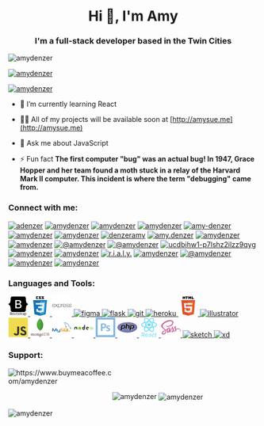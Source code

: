 <h1 align="center">Hi 👋, I'm Amy</h1>
<h3 align="center">I'm a full-stack developer based in the Twin Cities</h3>

<p align="left"> <img src="https://komarev.com/ghpvc/?username=amydenzer&label=Profile%20views&color=0e75b6&style=flat" alt="amydenzer" /> </p>

<p align="left"> <a href="https://github.com/ryo-ma/github-profile-trophy"><img src="https://github-profile-trophy.vercel.app/?username=amydenzer" alt="amydenzer" /></a> </p>

<p align="left"> <a href="https://twitter.com/amydenzer" target="blank"><img src="https://img.shields.io/twitter/follow/amydenzer?logo=twitter&style=for-the-badge" alt="amydenzer" /></a> </p>


- 🌱 I’m currently learning React

- 👨‍💻 All of my projects will be available soon at [http://amysue.me](http://amysue.me)

- 💬 Ask me about JavaScript

- ⚡ Fun fact **The first computer "bug" was an actual bug! In 1947, Grace Hopper and her team found a moth stuck in a relay of the Harvard Mark II computer. This incident is where the term "debugging" came from.**

<h3 align="left">Connect with me:</h3>
<p align="left">
<a href="https://codepen.io/adenzer" target="blank"><img align="center" src="https://raw.githubusercontent.com/rahuldkjain/github-profile-readme-generator/master/src/images/icons/Social/codepen.svg" alt="adenzer" height="30" width="40" /></a>
<a href="https://dev.to/amydenzer" target="blank"><img align="center" src="https://raw.githubusercontent.com/rahuldkjain/github-profile-readme-generator/master/src/images/icons/Social/devto.svg" alt="amydenzer" height="30" width="40" /></a>
<a href="https://twitter.com/amydenzer" target="blank"><img align="center" src="https://raw.githubusercontent.com/rahuldkjain/github-profile-readme-generator/master/src/images/icons/Social/twitter.svg" alt="amydenzer" height="30" width="40" /></a>
<a href="https://linkedin.com/in/amydenzer" target="blank"><img align="center" src="https://raw.githubusercontent.com/rahuldkjain/github-profile-readme-generator/master/src/images/icons/Social/linked-in-alt.svg" alt="amydenzer" height="30" width="40" /></a>
<a href="https://stackoverflow.com/users/amy-denzer" target="blank"><img align="center" src="https://raw.githubusercontent.com/rahuldkjain/github-profile-readme-generator/master/src/images/icons/Social/stack-overflow.svg" alt="amy-denzer" height="30" width="40" /></a>
<a href="https://codesandbox.com/amydenzer" target="blank"><img align="center" src="https://raw.githubusercontent.com/rahuldkjain/github-profile-readme-generator/master/src/images/icons/Social/codesandbox.svg" alt="amydenzer" height="30" width="40" /></a>
<a href="https://kaggle.com/amydenzer" target="blank"><img align="center" src="https://raw.githubusercontent.com/rahuldkjain/github-profile-readme-generator/master/src/images/icons/Social/kaggle.svg" alt="amydenzer" height="30" width="40" /></a>
<a href="https://fb.com/denzeramy" target="blank"><img align="center" src="https://raw.githubusercontent.com/rahuldkjain/github-profile-readme-generator/master/src/images/icons/Social/facebook.svg" alt="denzeramy" height="30" width="40" /></a>
<a href="https://instagram.com/amy.denzer" target="blank"><img align="center" src="https://raw.githubusercontent.com/rahuldkjain/github-profile-readme-generator/master/src/images/icons/Social/instagram.svg" alt="amy.denzer" height="30" width="40" /></a>
<a href="https://dribbble.com/amydenzer" target="blank"><img align="center" src="https://raw.githubusercontent.com/rahuldkjain/github-profile-readme-generator/master/src/images/icons/Social/dribbble.svg" alt="amydenzer" height="30" width="40" /></a>
<a href="https://www.behance.net/amydenzer" target="blank"><img align="center" src="https://raw.githubusercontent.com/rahuldkjain/github-profile-readme-generator/master/src/images/icons/Social/behance.svg" alt="amydenzer" height="30" width="40" /></a>
<a href="https://hashnode.com/@amydenzer" target="blank"><img align="center" src="https://raw.githubusercontent.com/rahuldkjain/github-profile-readme-generator/master/src/images/icons/Social/hashnode.svg" alt="@amydenzer" height="30" width="40" /></a>
<a href="https://medium.com/@amydenzer" target="blank"><img align="center" src="https://raw.githubusercontent.com/rahuldkjain/github-profile-readme-generator/master/src/images/icons/Social/medium.svg" alt="@amydenzer" height="30" width="40" /></a>
<a href="https://www.youtube.com/c/ucdbihw1-p7lshz2ilzz9qyg" target="blank"><img align="center" src="https://raw.githubusercontent.com/rahuldkjain/github-profile-readme-generator/master/src/images/icons/Social/youtube.svg" alt="ucdbihw1-p7lshz2ilzz9qyg" height="30" width="40" /></a>
<a href="https://www.codechef.com/users/amydenzer" target="blank"><img align="center" src="https://cdn.jsdelivr.net/npm/simple-icons@3.1.0/icons/codechef.svg" alt="amydenzer" height="30" width="40" /></a>
<a href="https://www.hackerrank.com/amydenzer" target="blank"><img align="center" src="https://raw.githubusercontent.com/rahuldkjain/github-profile-readme-generator/master/src/images/icons/Social/hackerrank.svg" alt="amydenzer" height="30" width="40" /></a>
<a href="https://codeforces.com/profile/r.i.a.l.y." target="blank"><img align="center" src="https://raw.githubusercontent.com/rahuldkjain/github-profile-readme-generator/master/src/images/icons/Social/codeforces.svg" alt="r.i.a.l.y." height="30" width="40" /></a>
<a href="https://www.leetcode.com/amydenzer" target="blank"><img align="center" src="https://raw.githubusercontent.com/rahuldkjain/github-profile-readme-generator/master/src/images/icons/Social/leet-code.svg" alt="amydenzer" height="30" width="40" /></a>
<a href="https://www.hackerearth.com/@amydenzer" target="blank"><img align="center" src="https://raw.githubusercontent.com/rahuldkjain/github-profile-readme-generator/master/src/images/icons/Social/hackerearth.svg" alt="@amydenzer" height="30" width="40" /></a>
<a href="https://auth.geeksforgeeks.org/user/amydenzer" target="blank"><img align="center" src="https://raw.githubusercontent.com/rahuldkjain/github-profile-readme-generator/master/src/images/icons/Social/geeks-for-geeks.svg" alt="amydenzer" height="30" width="40" /></a>
<a href="https://www.topcoder.com/members/amydenzer" target="blank"><img align="center" src="https://raw.githubusercontent.com/rahuldkjain/github-profile-readme-generator/master/src/images/icons/Social/topcoder.svg" alt="amydenzer" height="30" width="40" /></a>
</p>

<h3 align="left">Languages and Tools:</h3>
<p align="left"> <a href="https://getbootstrap.com" target="_blank" rel="noreferrer"> <img src="https://raw.githubusercontent.com/devicons/devicon/master/icons/bootstrap/bootstrap-plain-wordmark.svg" alt="bootstrap" width="40" height="40"/> </a> <a href="https://www.w3schools.com/css/" target="_blank" rel="noreferrer"> <img src="https://raw.githubusercontent.com/devicons/devicon/master/icons/css3/css3-original-wordmark.svg" alt="css3" width="40" height="40"/> </a> <a href="https://expressjs.com" target="_blank" rel="noreferrer"> <img src="https://raw.githubusercontent.com/devicons/devicon/master/icons/express/express-original-wordmark.svg" alt="express" width="40" height="40"/> </a> <a href="https://www.figma.com/" target="_blank" rel="noreferrer"> <img src="https://www.vectorlogo.zone/logos/figma/figma-icon.svg" alt="figma" width="40" height="40"/> </a> <a href="https://flask.palletsprojects.com/" target="_blank" rel="noreferrer"> <img src="https://www.vectorlogo.zone/logos/pocoo_flask/pocoo_flask-icon.svg" alt="flask" width="40" height="40"/> </a> <a href="https://git-scm.com/" target="_blank" rel="noreferrer"> <img src="https://www.vectorlogo.zone/logos/git-scm/git-scm-icon.svg" alt="git" width="40" height="40"/> </a> <a href="https://heroku.com" target="_blank" rel="noreferrer"> <img src="https://www.vectorlogo.zone/logos/heroku/heroku-icon.svg" alt="heroku" width="40" height="40"/> </a> <a href="https://www.w3.org/html/" target="_blank" rel="noreferrer"> <img src="https://raw.githubusercontent.com/devicons/devicon/master/icons/html5/html5-original-wordmark.svg" alt="html5" width="40" height="40"/> </a> <a href="https://www.adobe.com/in/products/illustrator.html" target="_blank" rel="noreferrer"> <img src="https://www.vectorlogo.zone/logos/adobe_illustrator/adobe_illustrator-icon.svg" alt="illustrator" width="40" height="40"/> </a> <a href="https://developer.mozilla.org/en-US/docs/Web/JavaScript" target="_blank" rel="noreferrer"> <img src="https://raw.githubusercontent.com/devicons/devicon/master/icons/javascript/javascript-original.svg" alt="javascript" width="40" height="40"/> </a> <a href="https://www.mongodb.com/" target="_blank" rel="noreferrer"> <img src="https://raw.githubusercontent.com/devicons/devicon/master/icons/mongodb/mongodb-original-wordmark.svg" alt="mongodb" width="40" height="40"/> </a> <a href="https://www.mysql.com/" target="_blank" rel="noreferrer"> <img src="https://raw.githubusercontent.com/devicons/devicon/master/icons/mysql/mysql-original-wordmark.svg" alt="mysql" width="40" height="40"/> </a> <a href="https://nodejs.org" target="_blank" rel="noreferrer"> <img src="https://raw.githubusercontent.com/devicons/devicon/master/icons/nodejs/nodejs-original-wordmark.svg" alt="nodejs" width="40" height="40"/> </a> <a href="https://www.photoshop.com/en" target="_blank" rel="noreferrer"> <img src="https://raw.githubusercontent.com/devicons/devicon/master/icons/photoshop/photoshop-line.svg" alt="photoshop" width="40" height="40"/> </a> <a href="https://www.php.net" target="_blank" rel="noreferrer"> <img src="https://raw.githubusercontent.com/devicons/devicon/master/icons/php/php-original.svg" alt="php" width="40" height="40"/> </a> <a href="https://reactjs.org/" target="_blank" rel="noreferrer"> <img src="https://raw.githubusercontent.com/devicons/devicon/master/icons/react/react-original-wordmark.svg" alt="react" width="40" height="40"/> </a> <a href="https://sass-lang.com" target="_blank" rel="noreferrer"> <img src="https://raw.githubusercontent.com/devicons/devicon/master/icons/sass/sass-original.svg" alt="sass" width="40" height="40"/> </a> <a href="https://www.sketch.com/" target="_blank" rel="noreferrer"> <img src="https://www.vectorlogo.zone/logos/sketchapp/sketchapp-icon.svg" alt="sketch" width="40" height="40"/> </a> <a href="https://www.adobe.com/products/xd.html" target="_blank" rel="noreferrer"> <img src="https://cdn.worldvectorlogo.com/logos/adobe-xd.svg" alt="xd" width="40" height="40"/> </a> </p>

<h3 align="left">Support:</h3>
<p><a href="https://www.buymeacoffee.com/https://www.buymeacoffee.com/amydenzer"> <img align="left" src="https://cdn.buymeacoffee.com/buttons/v2/default-yellow.png" height="50" width="210" alt="https://www.buymeacoffee.com/amydenzer" /></a></p><br><br>

<p><img align="left" src="https://github-readme-stats.vercel.app/api/top-langs?username=amydenzer&show_icons=true&locale=en&layout=compact" alt="amydenzer" /></p>

<p>&nbsp;<img align="center" src="https://github-readme-stats.vercel.app/api?username=amydenzer&show_icons=true&locale=en" alt="amydenzer" /></p>

<p><img align="center" src="https://github-readme-streak-stats.herokuapp.com/?user=amydenzer&" alt="amydenzer" /></p>
